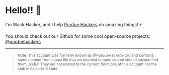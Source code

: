 # Hello!! 💛

I'm Wack Hacker, and I help [Purdue Hackers](https://purduehackers.com) do amazing things! ⚡️

You should check out our Github for some cool open-source projects: [@purduehackers](https://github.com/purduehackers)

<!-- Easter Egg: Built with love by @rayhanadev -->

---

> <sub>Note: This account was formerly known as @PurdueHackers-Old and contains some content from a past life that we decided to open source should anyone find them useful! They are not related to the current functions of this account nor the club in its current state.</sub>

